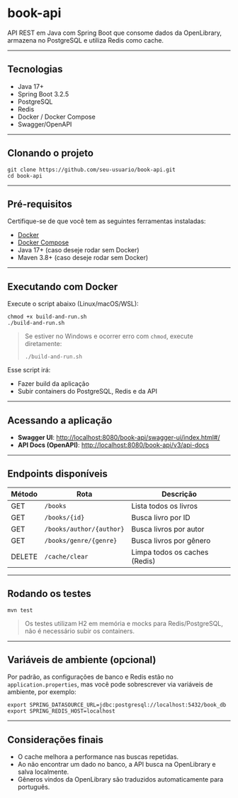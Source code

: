 # book-api

API REST em Java com Spring Boot que consome dados da OpenLibrary, armazena no PostgreSQL e utiliza Redis como cache.

---

## Tecnologias

- Java 17+
- Spring Boot 3.2.5
- PostgreSQL
- Redis
- Docker / Docker Compose
- Swagger/OpenAPI

---

## Clonando o projeto

```
git clone https://github.com/seu-usuario/book-api.git
cd book-api
```

---

## Pré-requisitos

Certifique-se de que você tem as seguintes ferramentas instaladas:

- [Docker](https://www.docker.com/)
- [Docker Compose](https://docs.docker.com/compose/)
- Java 17+ (caso deseje rodar sem Docker)
- Maven 3.8+ (caso deseje rodar sem Docker)

---

## Executando com Docker

Execute o script abaixo (Linux/macOS/WSL):

```
chmod +x build-and-run.sh
./build-and-run.sh
```

> Se estiver no Windows e ocorrer erro com `chmod`, execute diretamente:
> ```
> ./build-and-run.sh
> ```

Esse script irá:
- Fazer build da aplicação
- Subir containers do PostgreSQL, Redis e da API

---

## Acessando a aplicação

- **Swagger UI**: [http://localhost:8080/book-api/swagger-ui/index.html#/](http://localhost:8080/book-api/swagger-ui.html)
- **API Docs (OpenAPI)**: [http://localhost:8080/book-api/v3/api-docs](http://localhost:8080/book-api/v3/api-docs)

---

## Endpoints disponíveis

| Método | Rota                        | Descrição                         |
|--------|-----------------------------|-----------------------------------|
| GET    | `/books`                    | Lista todos os livros             |
| GET    | `/books/{id}`               | Busca livro por ID                |
| GET    | `/books/author/{author}`    | Busca livros por autor            |
| GET    | `/books/genre/{genre}`      | Busca livros por gênero           |
| DELETE | `/cache/clear`              | Limpa todos os caches (Redis)     |

---

## Rodando os testes

```
mvn test
```

> Os testes utilizam H2 em memória e mocks para Redis/PostgreSQL, não é necessário subir os containers.

---

## Variáveis de ambiente (opcional)

Por padrão, as configurações de banco e Redis estão no `application.properties`, mas você pode sobrescrever via variáveis de ambiente, por exemplo:

```
export SPRING_DATASOURCE_URL=jdbc:postgresql://localhost:5432/book_db
export SPRING_REDIS_HOST=localhost
```

---

## Considerações finais

- O cache melhora a performance nas buscas repetidas.
- Ao não encontrar um dado no banco, a API busca na OpenLibrary e salva localmente.
- Gêneros vindos da OpenLibrary são traduzidos automaticamente para português.
